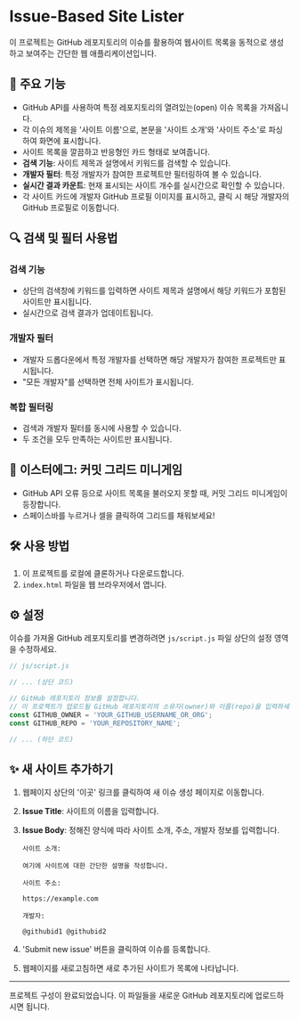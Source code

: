 # Issue-Based Site Lister

이 프로젝트는 GitHub 레포지토리의 이슈를 활용하여 웹사이트 목록을 동적으로 생성하고 보여주는 간단한 웹 애플리케이션입니다.

## 🌟 주요 기능

- GitHub API를 사용하여 특정 레포지토리의 열려있는(open) 이슈 목록을 가져옵니다.
- 각 이슈의 제목을 '사이트 이름'으로, 본문을 '사이트 소개'와 '사이트 주소'로 파싱하여 화면에 표시합니다.
- 사이트 목록을 깔끔하고 반응형인 카드 형태로 보여줍니다.
- **검색 기능**: 사이트 제목과 설명에서 키워드를 검색할 수 있습니다.
- **개발자 필터**: 특정 개발자가 참여한 프로젝트만 필터링하여 볼 수 있습니다.
- **실시간 결과 카운트**: 현재 표시되는 사이트 개수를 실시간으로 확인할 수 있습니다.
- 각 사이트 카드에 개발자 GitHub 프로필 이미지를 표시하고, 클릭 시 해당 개발자의 GitHub 프로필로 이동합니다.

## 🔍 검색 및 필터 사용법

### 검색 기능
- 상단의 검색창에 키워드를 입력하면 사이트 제목과 설명에서 해당 키워드가 포함된 사이트만 표시됩니다.
- 실시간으로 검색 결과가 업데이트됩니다.

### 개발자 필터
- 개발자 드롭다운에서 특정 개발자를 선택하면 해당 개발자가 참여한 프로젝트만 표시됩니다.
- "모든 개발자"를 선택하면 전체 사이트가 표시됩니다.

### 복합 필터링
- 검색과 개발자 필터를 동시에 사용할 수 있습니다.
- 두 조건을 모두 만족하는 사이트만 표시됩니다.

## 🐙 이스터에그: 커밋 그리드 미니게임

- GitHub API 오류 등으로 사이트 목록을 불러오지 못할 때, 커밋 그리드 미니게임이 등장합니다.
- 스페이스바를 누르거나 셀을 클릭하여 그리드를 채워보세요!

## 🛠️ 사용 방법

1.  이 프로젝트를 로컬에 클론하거나 다운로드합니다.
2.  `index.html` 파일을 웹 브라우저에서 엽니다.

## ⚙️ 설정

이슈를 가져올 GitHub 레포지토리를 변경하려면 `js/script.js` 파일 상단의 설정 영역을 수정하세요.

```javascript
// js/script.js

// ... (상단 코드)

// GitHub 레포지토리 정보를 설정합니다.
// 이 프로젝트가 업로드될 GitHub 레포지토리의 소유자(owner)와 이름(repo)을 입력하세요.
const GITHUB_OWNER = 'YOUR_GITHUB_USERNAME_OR_ORG';
const GITHUB_REPO = 'YOUR_REPOSITORY_NAME'; 

// ... (하단 코드)
```

## ✨ 새 사이트 추가하기

1.  웹페이지 상단의 '이곳' 링크를 클릭하여 새 이슈 생성 페이지로 이동합니다.
2.  **Issue Title**: 사이트의 이름을 입력합니다.
3.  **Issue Body**: 정해진 양식에 따라 사이트 소개, 주소, 개발자 정보를 입력합니다.

    ```
    사이트 소개:

    여기에 사이트에 대한 간단한 설명을 작성합니다.

    사이트 주소:

    https://example.com

    개발자:

    @githubid1 @githubid2
    ```

4.  'Submit new issue' 버튼을 클릭하여 이슈를 등록합니다.
5.  웹페이지를 새로고침하면 새로 추가된 사이트가 목록에 나타납니다.

---
프로젝트 구성이 완료되었습니다. 이 파일들을 새로운 GitHub 레포지토리에 업로드하시면 됩니다.